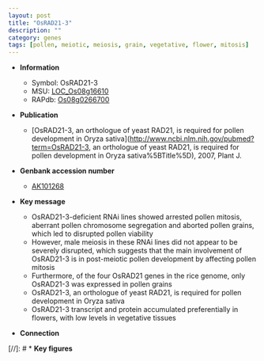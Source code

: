 ```yaml
---
layout: post
title: "OsRAD21-3"
description: ""
category: genes
tags: [pollen, meiotic, meiosis, grain, vegetative, flower, mitosis]
---
```


* **Information**  
    + Symbol: OsRAD21-3  
    + MSU: [LOC_Os08g16610](http://rice.plantbiology.msu.edu/cgi-bin/ORF_infopage.cgi?orf=LOC_Os08g16610)  
    + RAPdb: [Os08g0266700](http://rapdb.dna.affrc.go.jp/viewer/gbrowse_details/irgsp1?name=Os08g0266700)  

* **Publication**  
    + [OsRAD21-3, an orthologue of yeast RAD21, is required for pollen development in Oryza sativa](http://www.ncbi.nlm.nih.gov/pubmed?term=OsRAD21-3, an orthologue of yeast RAD21, is required for pollen development in Oryza sativa%5BTitle%5D), 2007, Plant J.

* **Genbank accession number**  
    + [AK101268](http://www.ncbi.nlm.nih.gov/nuccore/AK101268)

* **Key message**  
    + OsRAD21-3-deficient RNAi lines showed arrested pollen mitosis, aberrant pollen chromosome segregation and aborted pollen grains, which led to disrupted pollen viability
    + However, male meiosis in these RNAi lines did not appear to be severely disrupted, which suggests that the main involvement of OsRAD21-3 is in post-meiotic pollen development by affecting pollen mitosis
    + Furthermore, of the four OsRAD21 genes in the rice genome, only OsRAD21-3 was expressed in pollen grains
    + OsRAD21-3, an orthologue of yeast RAD21, is required for pollen development in Oryza sativa
    + OsRAD21-3 transcript and protein accumulated preferentially in flowers, with low levels in vegetative tissues

* **Connection**  

[//]: # * **Key figures**  



